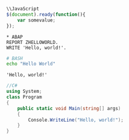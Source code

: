 
```JavaScript
\\JavaScript
$(document).ready(function(){
	var somevalue;
});
```
```ABAP
* ABAP
REPORT ZHELLOWORLD.
WRITE 'Hello, world!'.
```
```BASH
# BASH
echo "Hello World"
```
```APL
'Hello, world!'
```
```C#
//C#
using System;
class Program
{
    public static void Main(string[] args)
    {
        Console.WriteLine("Hello, world!");
    }
}
```

